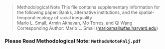 > Methodological Note 
> This file contains supplementary information for the following paper: 
> Banks, alternative institutions, and the spatial-temporal ecology of racial inequality    
> Mario L. Small, Armin Akhavan, Mo Torres, and Qi Wang  
> Corresponding Author: Mario L. Small (mariosmall@fas.harvard.edu)   
### Please Read Methodological Note: `MethodsNoteFnlj.pdf`
